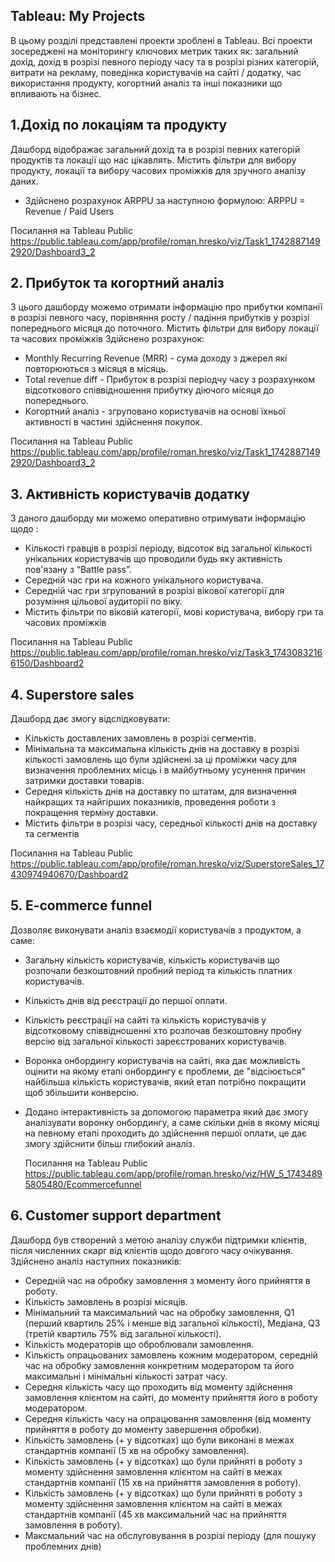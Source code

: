 ## Tableau: My Projects
В цьому розділі представлені проекти зроблені в Tableau. Всі проекти зосереджені на моніторингу ключових метрик таких як: загальний дохід, дохід в розрізі певного періоду часу та в розрізі різних категорій, витрати на рекламу, поведінка користувачів на сайті / додатку, час використання продукту, когортний аналіз та інші показники що впливають на бізнес.

## 1.Дохід по локаціям та продукту
Дашборд відображає загальний дохід та в розрізі певних категорій продуктів та локації що нас цікавлять. Містить фільтри для вибору продукту, локації та вибору часових проміжків для зручного аналізу даних.
- Здійснено розрахунок ARPPU за наступною формулою:
  ARPPU = Revenue / Paid Users


Посилання на Tableau Public 
https://public.tableau.com/app/profile/roman.hresko/viz/Task1_17428871492920/Dashboard3_2








## 2. Прибуток та когортний аналіз
З цього дашборду можемо отримати інформацію про прибутки компанії в розрізі певного часу, порівняння росту / падіння прибутків у розрізі попереднього місяця до поточного.  Містить фільтри для вибору локації та часових проміжків
Здійснено розрахунок:
 - Monthly Recurring Revenue (MRR) - сума доходу з джерел які повторюються з місяця в місяць.
 - Total revenue diff - Прибуток в розрізі періодчу часу з розрахунком відсоткового співвідношення прибутку діючого місяця до попереднього.
 - Когортний аналіз - згруповано користувачів на основі їхньої активності в частині здійснення покупок.
  
Посилання на Tableau Public 
https://public.tableau.com/app/profile/roman.hresko/viz/Task1_17428871492920/Dashboard3_2



## 3. Активність користувачів додатку
З даного дашборду ми можемо оперативно отримувати інформацію щодо :
- Кількості гравців в розрізі періоду, відсоток від загальної кількості унікальних користувачів що проводили будь яку активність пов'язану з “Battle pass”.
- Середній час гри на кожного унікального користувача.
- Середній час гри згрупований в розрізі вікової категорії для розуміння цільової аудиторії по віку.
- Містить фільтри по віковій категорії, мові користувача, вибору гри та часових проміжків

Посилання на Tableau Public 
https://public.tableau.com/app/profile/roman.hresko/viz/Task3_17430832166150/Dashboard2

## 4. Superstore sales
Дашборд дає змогу відслідковувати:
- Кількість доставлених замовлень в розрізі сегментів.
- Мінімальна та максимальна кількість днів на доставку в розрізі кількості замовлень що були здійснені за ці проміжки часу для визначення проблемних місць і в майбутньому усунення причин затримки доставки товарів.
- Середня кількість днів на доставку по штатам, для визначення найкращих та найгірших показників, проведення роботи з покращення терміну доставки.
- Містить фільтри в розрізі часу, середньої кількості днів на доставку та сегментів

Посилання на Tableau Public 
https://public.tableau.com/app/profile/roman.hresko/viz/SuperstoreSales_17430974940670/Dashboard2

## 5. E-commerce funnel
Дозволяє виконувати аналіз взаємодії користувачів з продуктом, а саме:
- Загальну кількість користувачів, кількість користувачів що розпочали безкоштовний пробний період та кількість платних користувачів.
- Кількість днів від реєстрації до першої оплати.
- Кількість реєстрації на сайті та кількість користувачів у відсотковому співвідношенні хто розпочав безкоштовну пробну версію від загальної кількості зареєстрованих користувачів.
- Воронка онбордингу користувачів на сайті, яка дає можливість оцінити на якому етапі онбордингу є проблеми, де "відсіюється" найбільша кількість користувачів, який етап потрібно покращити щоб збільшити конверсію.
- Додано інтерактивність за допомогою параметра який дає змогу аналізувати воронку онбордингу, а саме скільки днів в якому місяці на певному етапі проходить до здійснення першої оплати, це дає змогу здійснити більш глибокий аналіз.

  Посилання на Tableau Public
https://public.tableau.com/app/profile/roman.hresko/viz/HW_5_17434895805480/Ecommercefunnel


## 6. Customer support department
Дашборд був створений з метою аналізу служби підтримки клієнтів, після численних скарг від клієнтів щодо довгого часу очікування.
Здійснено аналіз наступних показників:
- Середній час на обробку замовлення з моменту його прийняття в роботу.
- Кількість замовлень в розрізі місяців.
- Мінімальний та максимальний час на обробку замовлення, Q1 (перший квартиль 25% і менше від загальної кількості), Медіана, Q3 (третій квартиль 75% від загальної кількості).
- Кількість модераторів що оброблювали замовлення.
- Кількість опрацьованих замовлень кожним модератором, середній час на обробку замовлення конкретним модератором та його максимальні і мінімальні кількості затрат часу.
- Середня кількість часу що проходить від моменту здійснення замовлення клієнтом на сайті, до моменту прийняття його в роботу модератором.
- Середня кількість часу на опрацювання замовлення (від моменту прийняття в роботу до моменту завершення обробки).
- Кількість замовлень (+ у відсотках) що були виконані в межах стандартнів компанії (5 хв на обробку замовлення).
- Кількість замовлень (+ у відсотках) що були прийняті в роботу з моменту здійснення замовлення клієнтом на сайті в межах стандартнів компанії (15 хв на прийняття замовлення в роботу).
- Кількість замовлень (+ у відсотках) що були прийняті в роботу з моменту здійснення замовлення клієнтом на сайті в межах стандартнів компанії (45 хв  максимальний час на прийняття замовлення в роботу).
- Максмальний час на обслуговування в розрізі періоду (для пошуку проблемних днів)




